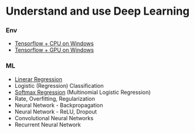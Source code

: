 Understand and use Deep Learning
=======

### Env
- [Tensorflow + CPU on Windows](day1-env.md)
- [Tensorflow + GPU on Windows](day1-env-gpu.md)

### ML
- [Linerar Regression](/src/b1.linear/linear_regression.ipynb)
- Logistic (Regression) Classification
- [Softmax Regression](/src/b3.softmax/mnist_softmax.ipynb) (Multinomial Logistic Regression)
- Rate, Overfitting, Regularization
- Neural Network - Backpropagation
- Neural Network - ReLU, Dropout
- Convolutional Neural Networks
- Recurrent Neural Network

